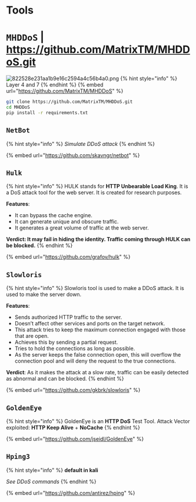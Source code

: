 # Tools

# `MHDDoS` | https://github.com/MatrixTM/MHDDoS.git
![822528e231aa1b9e16c2594a4c56b4a0.png](:/9dac2add41e44ebcaa5d8c0d2a277c84)
{% hint style="info" %}
Layer 4 and 7
{% endhint %}
{% embed url="https://github.com/MatrixTM/MHDDoS" %}

```bash
git clone https://github.com/MatrixTM/MHDDoS.git
cd MHDDoS
pip install -r requirements.txt
```

## `NetBot`

{% hint style="info" %}
_Simulate DDoS attack_
{% endhint %}

{% embed url="https://github.com/skavngr/netbot" %}

## `Hulk`

{% hint style="info" %}
HULK stands for **HTTP Unbearable Load King**. It is a DoS attack tool for the web server. It is created for research purposes.

**Features**:

* It can bypass the cache engine.
* It can generate unique and obscure traffic.
* It generates a great volume of traffic at the web server.

**Verdict: It may fail in hiding the identity. Traffic coming through HULK can be blocked.**
{% endhint %}

{% embed url="https://github.com/grafov/hulk" %}

## `Slowloris`

{% hint style="info" %}
Slowloris tool is used to make a DDoS attack. It is used to make the server down.

**Features**:

* Sends authorized HTTP traffic to the server.
* Doesn’t affect other services and ports on the target network.
* This attack tries to keep the maximum connection engaged with those that are open.
* Achieves this by sending a partial request.
* Tries to hold the connections as long as possible.
* As the server keeps the false connection open, this will overflow the connection pool and will deny the request to the true connections.

**Verdict**: As it makes the attack at a slow rate, traffic can be easily detected as abnormal and can be blocked.
{% endhint %}

{% embed url="https://github.com/gkbrk/slowloris" %}

## `GoldenEye`

{% hint style="info" %}
GoldenEye is an **HTTP DoS** Test Tool. Attack Vector exploited: **HTTP Keep Alive** + **NoCache**
{% endhint %}

{% embed url="https://github.com/jseidl/GoldenEye" %}

## `Hping3`

{% hint style="info" %}
**default in kali**

_See DDoS commands_
{% endhint %}

{% embed url="https://github.com/antirez/hping" %}
